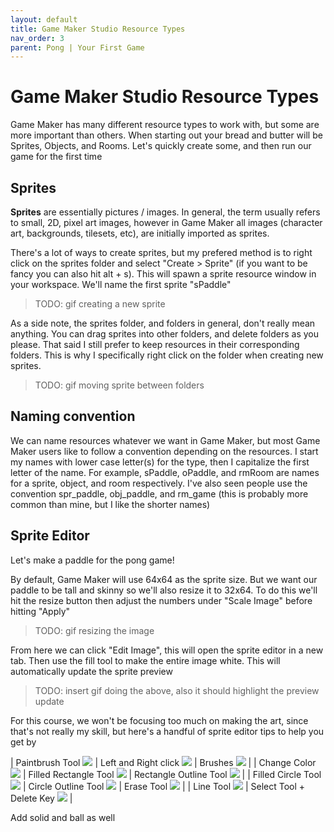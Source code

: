 ```yaml
---
layout: default
title: Game Maker Studio Resource Types
nav_order: 3
parent: Pong | Your First Game
---
```


# Game Maker Studio Resource Types

Game Maker has many different resource types to work with, but some are more important than others. When starting out your bread and butter will be Sprites, Objects, and Rooms. Let's quickly create some, and then run our game for the first time

## Sprites

**Sprites** are essentially pictures / images. In general, the term usually refers to small, 2D, pixel art images, however in Game Maker all images (character art, backgrounds, tilesets, etc), are initially imported as sprites.

There's a lot of ways to create sprites, but my prefered method is to right click on the sprites folder and select "Create > Sprite" (if you want to be fancy you can also hit alt + s). This will spawn a sprite resource window in your workspace. We'll name the first sprite "sPaddle"

> TODO: gif creating a new sprite

As a side note, the sprites folder, and folders in general, don't really mean anything. You can drag sprites into other folders, and delete folders as you please. That said I still prefer to keep resources in their corresponding folders. This is why I specifically right click on the folder when creating new sprites.

> TODO: gif moving sprite between folders

## Naming convention

We can name resources whatever we want in Game Maker, but most Game Maker users like to follow a convention depending on the resources. I start my names with lower case letter(s) for the type, then I capitalize the first letter of the name. For example, sPaddle, oPaddle, and rmRoom are names for a sprite, object, and room respectively. I've also seen people use the convention spr_paddle, obj_paddle, and rm_game (this is probably more common than mine, but I like the shorter names)

## Sprite Editor

Let's make a paddle for the pong game!

By default, Game Maker will use 64x64 as the sprite size. But we want our paddle to be tall and skinny so we'll also resize it to 32x64. To do this we'll hit the resize button then adjust the numbers under "Scale Image" before hitting "Apply"

> TODO: gif resizing the image

From here we can click "Edit Image", this will open the sprite editor in a new tab. Then use the fill tool to make the entire image white. This will automatically update the sprite preview

> TODO: insert gif doing the above, also it should highlight the preview update

For this course, we won't be focusing too much on making the art, since that's not really my skill, but here's a handful of sprite editor tips to help you get by

| Paintbrush Tool ![](../../assets/images/sprite_editor/paintbrush.gif) | Left and Right click ![](../../assets/images/sprite_editor/left_right_click.gif) | Brushes ![](../../assets/images/sprite_editor/brushes.gif) |
| Change Color ![](../../assets/images/sprite_editor/change_color.gif) | Filled Rectangle Tool ![](../../assets/images/sprite_editor/rectangle_filled.gif) | Rectangle Outline Tool ![](../../assets/images/sprite_editor/rectangle_outline.gif) |
| Filled Circle Tool ![](../../assets/images/sprite_editor/circle_filled.gif) | Circle Outline Tool ![](../../assets/images/sprite_editor/circle_outline.gif) | Erase Tool ![](../../assets/images/sprite_editor/erase.gif) |
| Line Tool ![](../../assets/images/sprite_editor/line.gif) | Select Tool + Delete Key ![](../../assets/images/sprite_editor/select_delete.gif) |


Add solid and ball as well
